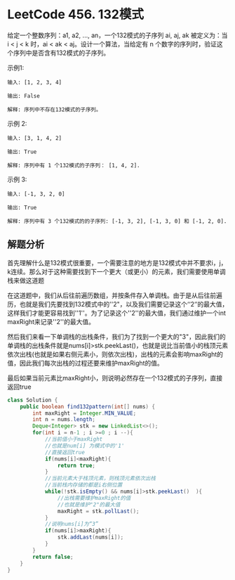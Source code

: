 # LeetCode 456. 132模式

给定一个整数序列：a1, a2, ..., an，一个132模式的子序列 ai, aj, ak 被定义为：当 i < j < k 时，ai < ak < aj。设计一个算法，当给定有 n 个数字的序列时，验证这个序列中是否含有132模式的子序列。

示例1:

```
输入: [1, 2, 3, 4]

输出: False

解释: 序列中不存在132模式的子序列。
```



示例 2:

```
输入: [3, 1, 4, 2]

输出: True

解释: 序列中有 1 个132模式的子序列： [1, 4, 2].
```




示例 3:

```
输入: [-1, 3, 2, 0]

输出: True

解释: 序列中有 3 个132模式的的子序列: [-1, 3, 2], [-1, 3, 0] 和 [-1, 2, 0].
```





## 解题分析

首先理解什么是132模式很重要，一个需要注意的地方是132模式中并不要求i，j，k连续。那么对于这种需要找到下一个更大（或更小）的元素，我们需要使用单调栈来做这道题

在这道题中，我们从后往前遍历数组，并按条件存入单调栈。由于是从后往前遍历，也就是我们先要找到132模式中的''2"，以及我们需要记录这个‘‘2‘’的最大值，这样我们才能更容易找到''1''。为了记录这个''2''的最大值，我们通过维护一个int maxRight来记录''2''的最大值。

然后我们来看一下单调栈的出栈条件，我们为了找到一个更大的"3"，因此我们的单调栈的出栈条件就是nums[i]>stk.peekLast()，也就是说比当前值小的栈顶元素依次出栈(也就是如果右侧元素小，则依次出栈)，出栈的元素会影响maxRight的值，因此我们每次出栈的过程还要来维护maxRight的值。

最后如果当前元素比maxRight小，则说明必然存在一个132模式的子序列，直接返回true

```java
class Solution {
    public boolean find132pattern(int[] nums) {
        int maxRight = Integer.MIN_VALUE;
        int n = nums.length;
        Deque<Integer> stk = new LinkedList<>();
        for(int i = n-1 ; i >=0 ; i --){
            //当前值小于maxRight
            //也就是num[i] 为模式中的'1'
            //直接返回true
            if(nums[i]<maxRight){
                return true;
            }
            //当前元素大于栈顶元素，则栈顶元素依次出栈
            //当前栈内存储的都是i右侧位置
            while(!stk.isEmpty() && nums[i]>stk.peekLast()  ){
                //出栈需要维护maxRight的值
                //也就是维护"2"的最大值
                maxRight = stk.pollLast();
            }
            //说明nums[i]为“3”
            if(nums[i]>maxRight){
                stk.addLast(nums[i]);
            }
        }
        return false;
    }
}
```

